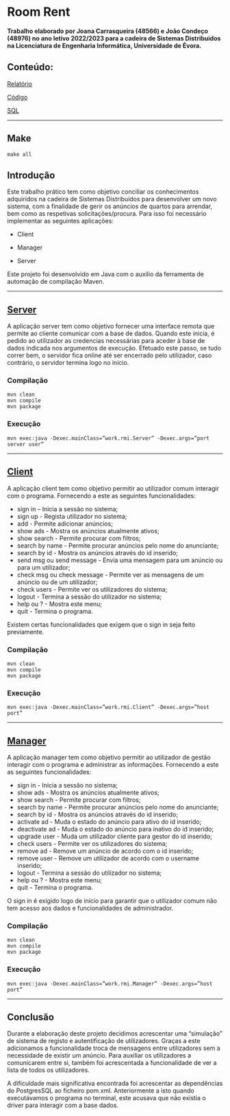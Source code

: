 # Room Rent

**Trabalho elaborado por Joana Carrasqueira (48566) e João Condeço (48976) no ano letivo 2022/2023 para a cadeira de Sistemas Distribuidos na Licenciatura de Engenharia Informática, Universidade de Évora.**


## Conteúdo:

[Relatório](relatorio-4.pdf)

[Código](src/main/java/work/rmi/)

[SQL](src/main/java/sql/)

---

## Make

```
make all
```

## Introdução

Este trabalho prático tem como objetivo conciliar os conhecimentos adquiridos na cadeira de Sistemas Distribuídos para desenvolver um novo sistema, com a finalidade de gerir os anúncios de quartos para arrendar, bem como as respetivas solicitações/procura. Para isso foi necessário implementar as seguintes aplicações:

- Client

- Manager

- Server


Este projeto foi desenvolvido em Java com o auxílio da ferramenta de automação de compilação Maven.

---

## [Server](src/main/java/work/rmi/Server.java)

A aplicação server tem como objetivo fornecer uma interface remota que permite ao cliente comunicar com a base de dados. Quando este inicia, é pedido ao utilizador as credencias necessárias para aceder à base de dados indicada nos argumentos de execução. Efetuado este passo, se tudo correr bem, o servidor fica online até ser encerrado pelo utilizador, caso contrário, o servidor termina logo no início.

### Compilação

```
mvn clean
mvn compile
mvn package
```

### Execução

```
mvn exec:java -Dexec.mainClass=”work.rmi.Server” -Dexec.args=”port server user”
```

--- 

## [Client](src/main/java/work/rmi/Client.java)


A aplicação client tem como objetivo permitir ao utilizador comum interagir com o programa. Fornecendo a este as seguintes funcionalidades:


- sign in – Inicia a sessão no sistema;
- sign up - Regista utilizador no sistema;
- add - Permite adicionar anúncios;
- show ads - Mostra os anúncios atualmente ativos;
- show search - Permite procurar com filtros;
- search by name - Permite procurar anúncios pelo nome do anunciante;
- search by id - Mostra os anúncios através do id inserido;
- send msg ou send message - Envia uma mensagem para um anúncio ou para um
utilizador;
- check msg ou check message - Permite ver as mensagens de um anúncio ou de um
utilizador;
- check users - Permite ver os utilizadores do sistema;
- logout - Termina a sessão do utilizador no sistema;
- help ou ? - Mostra este menu;
- quit - Termina o programa.


Existem certas funcionalidades que exigem que o sign in seja feito previamente.

### Compilação

```
mvn clean
mvn compile
mvn package
```

### Execução

```
mvn exec:java -Dexec.mainClass=”work.rmi.Client” -Dexec.args=”host port”
```

---

## [Manager](src/main/java/work/rmi/Manager.java)

A aplicação manager tem como objetivo permitir ao utilizador de gestão interagir com o programa e administrar as informações. Fornecendo a este as seguintes funcionalidades:

- sign in - Inicia a sessão no sistema;
- show ads - Mostra os anúncios atualmente ativos;
- show search - Permite procurar com filtros;
- search by name - Permite procurar anúncios pelo nome do anunciante; 
- search by id - Mostra os anúncios através do id inserido;
- activate ad - Muda o estado do anúncio para ativo do id inserido;
- deactivate ad - Muda o estado do anúncio para inativo do id inserido;
- upgrade user - Muda um utilizador cliente para gestor do id inserido;
- check users - Permite ver os utilizadores do sistema;
- remove ad - Remove um anúncio de acordo com o id inserido;
- remove user - Remove um utilizador de acordo com o username inserido;
- logout - Termina a sessão do utilizador no sistema;
- help ou ? - Mostra este menu;
- quit - Termina o programa.

O sign in é exigido logo de início para garantir que o utilizador comum não tem acesso aos dados e funcionalidades de administrador.

### Compilação

```
mvn clean
mvn compile
mvn package
```

### Execução

```
mvn exec:java -Dexec.mainClass=”work.rmi.Manager” -Dexec.args=”host port”
```

---

## Conclusão

Durante a elaboração deste projeto decidimos acrescentar uma “simulação” de sistema de registo e autentificação de utilizadores. Graças a este adicionamos a funcionalidade troca de mensagens entre utilizadores sem a necessidade de existir um anúncio. Para auxiliar os utilizadores a comunicarem entre si, também foi acrescentada a funcionalidade de ver a lista de todos os utilizadores.

A dificuldade mais significativa encontrada foi acrescentar as dependências do PostgresSQL ao ficheiro pom.xml. Anteriormente a isto quando executávamos o programa no terminal, este acusava que não existia o driver para interagir com a base dados.
